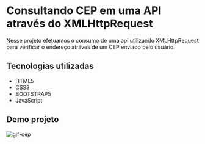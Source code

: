 # Consultando CEP em uma API através do XMLHttpRequest

<p>Nesse projeto efetuamos o consumo de uma api utilizando XMLHttpRequest para verificar o endereço atráves de um CEP enviado pelo usuário.</p>

## Tecnologias utilizadas

<ul>
  <li>HTML5</li>
  <li>CSS3</li>
  <li>BOOTSTRAP5</li>
  <li>JavaScript</li>
</ul>

## Demo projeto


![gif-cep](https://user-images.githubusercontent.com/66692202/166120556-f915e561-c11e-495a-b24f-3c182c2c5d89.gif)
